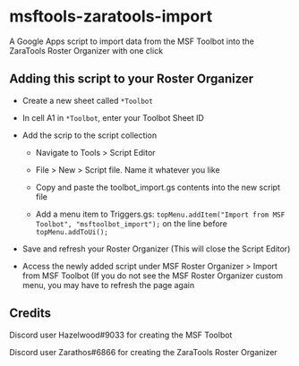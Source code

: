 # msftools-zaratools-import
A Google Apps script to import data from the MSF Toolbot into the ZaraTools Roster Organizer with one click

## Adding this script to your Roster Organizer

- Create a new sheet called `*Toolbot`

- In cell A1 in `*Toolbot`, enter your Toolbot Sheet ID

- Add the scrip to the script collection

  - Navigate to Tools > Script Editor
  
  - File > New > Script file. Name it whatever you like
  
  - Copy and paste the toolbot_import.gs contents into the new script file
  
  - Add a menu item to Triggers.gs: `topMenu.addItem("Import from MSF Toolbot", "msftoolbot_import");` on the line before `topMenu.addToUi();`
  
- Save and refresh your Roster Organizer (This will close the Script Editor)

- Access the newly added script under MSF Roster Organizer > Import from MSF Toolbot (If you do not see the MSF Roster Organizer custom menu, you may have to refresh the page again

## Credits

Discord user Hazelwood#9033 for creating the MSF Toolbot

Discord user Zarathos#6866 for creating the ZaraTools Roster Organizer
